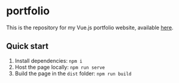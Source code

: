 # portfolio
This is the repository for my Vue.js portfolio website, available [here](https://wlw-code.github.io/portfolio/).

## Quick start
1. Install dependencies: `npm i`
2. Host the page locally: `npm run serve`
3. Build the page in the `dist` folder: `npm run build`
